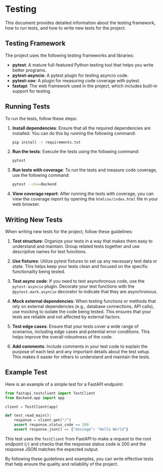 # Testing

This document provides detailed information about the testing framework, how to run tests, and how to write new tests for the project.

## Testing Framework

The project uses the following testing frameworks and libraries:

- **pytest**: A mature full-featured Python testing tool that helps you write better programs.
- **pytest-asyncio**: A pytest plugin for testing asyncio code.
- **pytest-cov**: A plugin for measuring code coverage with pytest.
- **fastapi**: The web framework used in the project, which includes built-in support for testing.

## Running Tests

To run the tests, follow these steps:

1. **Install dependencies**: Ensure that all the required dependencies are installed. You can do this by running the following command:

   ```bash
   pip install -r requirements.txt
   ```

2. **Run the tests**: Execute the tests using the following command:

   ```bash
   pytest
   ```

3. **Run tests with coverage**: To run the tests and measure code coverage, use the following command:

   ```bash
   pytest --cov=Backend
   ```

4. **View coverage report**: After running the tests with coverage, you can view the coverage report by opening the `htmlcov/index.html` file in your web browser.

## Writing New Tests

When writing new tests for the project, follow these guidelines:

1. **Test structure**: Organize your tests in a way that makes them easy to understand and maintain. Group related tests together and use descriptive names for test functions.

2. **Use fixtures**: Utilize pytest fixtures to set up any necessary test data or state. This helps keep your tests clean and focused on the specific functionality being tested.

3. **Test async code**: If you need to test asynchronous code, use the `pytest-asyncio` plugin. Decorate your test functions with the `@pytest.mark.asyncio` decorator to indicate that they are asynchronous.

4. **Mock external dependencies**: When testing functions or methods that rely on external dependencies (e.g., database connections, API calls), use mocking to isolate the code being tested. This ensures that your tests are reliable and not affected by external factors.

5. **Test edge cases**: Ensure that your tests cover a wide range of scenarios, including edge cases and potential error conditions. This helps improve the overall robustness of the code.

6. **Add comments**: Include comments in your test code to explain the purpose of each test and any important details about the test setup. This makes it easier for others to understand and maintain the tests.

## Example Test

Here is an example of a simple test for a FastAPI endpoint:

```python
from fastapi.testclient import TestClient
from Backend.app import app

client = TestClient(app)

def test_read_main():
    response = client.get("/")
    assert response.status_code == 200
    assert response.json() == {"message": "Hello World"}
```

This test uses the `TestClient` from FastAPI to make a request to the root endpoint (`/`) and checks that the response status code is 200 and the response JSON matches the expected output.

By following these guidelines and examples, you can write effective tests that help ensure the quality and reliability of the project.
